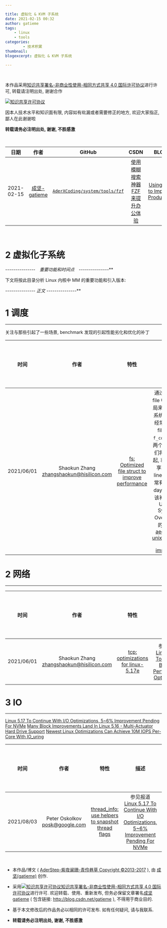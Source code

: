 ```yaml
---

title: 虚拟化 & KVM 子系统
date: 2021-02-15 00:32
author: gatieme
tags:
    - linux
    - tools
categories:
        - 技术积累
thumbnail:
blogexcerpt: 虚拟化 & KVM 子系统

---
```


<br>

本作品采用<a rel="license" href="http://creativecommons.org/licenses/by-nc-sa/4.0/">知识共享署名-非商业性使用-相同方式共享 4.0 国际许可协议</a>进行许可, 转载请注明出处, 谢谢合作

<a rel="license" href="http://creativecommons.org/licenses/by-nc-sa/4.0/"><img alt="知识共享许可协议" style="border-width:0" src="https://i.creativecommons.org/l/by-nc-sa/4.0/88x31.png" /></a>

因本人技术水平和知识面有限, 内容如有纰漏或者需要修正的地方, 欢迎大家指正, 鄙人在此谢谢啦

**转载请务必注明出处, 谢谢, 不胜感激**

<br>

| 日期 | 作者 | GitHub| CSDN | BLOG |
| ------- |:-------:|:-------:|:-------:|:-------:|
| 2021-02-15 | [成坚-gatieme](https://kernel.blog.csdn.net) | [`AderXCoding/system/tools/fzf`](https://github.com/gatieme/AderXCoding/tree/master/system/tools/fzf) | [使用模糊搜索神器 FZF 来提升办公体验](https://blog.csdn.net/gatieme/article/details/113828826) | [Using FZF to Improve Productivit](https://oskernellab.com/2021/02/15/2021/0215-0001-Using_FZF_to_Improve_Productivity)|


<br>

2   **虚拟化子系统**
=====================




**-*-*-*-*-*-*-*-*-*-*-*-*-*-*-*　重要功能和时间点　-*-*-*-*-*-*-*-*-*-*-*-*-*-*-***





下文将按此目录分析 Linux 内核中 MM 的重要功能和引入版本:




**-*-*-*-*-*-*-*-*-*-*-*-*-*-*-* 正文 -*-*-*-*-*-*-*-*-*-*-*-*-*-*-***



# 1 调度
-------

关注与那些引起了一些场景, benchmark 发现的引起性能劣化和优化的补丁


| 时间  | 作者 | 特性 | 描述 | 是否合入主线 | 链接 |
|:----:|:----:|:---:|:----:|:---------:|:----:|
| 2021/06/01 | Shaokun Zhang <zhangshaokun@hisilicon.com> | [fs: Optimized file struct to improve performance](https://patchwork.kernel.org/project/linux-fsdevel/patch%20/1622513557-46189-1-git-send-email-zhangshaokun@hisilicon.com) | 通过调整 struct file 中各字段的布局来提升性能. 在系统调用过程中, 经常使用 struct file 结构体中 `f_count`和 `f_mod` 两个[字段](https://patchwork.kernel.org/project/linux-fsdevel/patch/1592987548-8653-1-git-send-email-zhangshaokun@hisilicon.com), 如果我们将它们放在一起, 将能有效地共享同一 cache line, 这对性能非常有用. intel 0-day CI 工程发现该补丁可以提升 UnixBench System Call Overhead 子项的性能, 参见 [aec499039e: unixbench.score 19.2% improvement](https://lkml.org/lkml/2021/4/20/28). | v1 ☐ | [2021/04/09 Patchwork RESEND](https://patchwork.kernel.org/project/linux-fsdevel/patch/1617940057-52843-1-git-send-email-zhangshaokun@hisilicon.com)<br>*-*-*-*-*-*-*-* <br>[2021/06/01 Patchwork RESEND](https://patchwork.kernel.org/project/linux-fsdevel/patch%20/1622513557-46189-1-git-send-email-zhangshaokun@hisilicon.com) |


# 2 网络
-------


| 时间  | 作者 | 特性 | 描述 | 是否合入主线 | 链接 |
|:----:|:----:|:---:|:----:|:---------:|:----:|
| 2021/06/01 | Shaokun Zhang <zhangshaokun@hisilicon.com> | [tcp: optimizations for linux-5.17e](https://patchwork.kernel.org/project/netdevbpf/cover/20211115190249.3936899-1-eric.dumazet@gmail.com/) | 参见报道 [Linux 5.17 To Boast A Big TCP Performance Optimization](https://git.kernel.org/pub/scm/linux/kernel/git/netdev/net-next.git/commit/?id=f35f821935d8df76f9c92e2431a225bdff938169) | v1 ☐ | [2021/04/09 Patchwork RESEND](https://patchwork.kernel.org/project/linux-fsdevel/patch/1617940057-52843-1-git-send-email-zhangshaokun@hisilicon.com)<br>*-*-*-*-*-*-*-* <br>[2021/06/01 Patchwork RESEND](https://patchwork.kernel.org/project/linux-fsdevel/patch%20/1622513557-46189-1-git-send-email-zhangshaokun@hisilicon.com) |


# 3 IO
-------

[Linux 5.17 To Continue With I/O Optimizations, 5~6% Improvement Pending For NVMe](https://www.phoronix.com/scan.php?page=news_item&px=Linux-5.17-Will-Continue-IO)
[Many Block Improvements Land In Linux 5.16 - Multi-Actuator Hard Drive Support](https://www.phoronix.com/scan.php?page=news_item&px=Linux-5.16-Block-Changes)
[Newest Linux Optimizations Can Achieve 10M IOPS Per-Core With IO_uring](https://www.phoronix.com/scan.php?page=news_item&px=Linux-IO_uring-10M-IOPS)

| 时间  | 作者 | 特性 | 描述 | 是否合入主线 | 链接 |
|:----:|:----:|:---:|:----:|:---------:|:----:|
| 2021/08/03 | Peter Oskolkov <posk@google.com> | [thread_info: use helpers to snapshot thread flags](https://lwn.net/Articles/722293) | 参见报道 [Linux 5.17 To Continue With I/O Optimizations, 5~6% Improvement Pending For NVMe](https://www.phoronix.com/scan.php?page=news_item&px=Linux-5.17-Will-Continue-IO) | v1 ☐ | [PatchWork v4,00/10](https://lore.kernel.org/patchwork/cover/1471548) |


<br>

*   本作品/博文 ( [AderStep-紫夜阑珊-青伶巷草 Copyright ©2013-2017](http://blog.csdn.net/gatieme) ), 由 [成坚(gatieme)](http://blog.csdn.net/gatieme) 创作.

*   采用<a rel="license" href="http://creativecommons.org/licenses/by-nc-sa/4.0/"><img alt="知识共享许可协议" style="border-width:0" src="https://i.creativecommons.org/l/by-nc-sa/4.0/88x31.png" /></a><a rel="license" href="http://creativecommons.org/licenses/by-nc-sa/4.0/">知识共享署名-非商业性使用-相同方式共享 4.0 国际许可协议</a>进行许可. 欢迎转载、使用、重新发布, 但务必保留文章署名[成坚gatieme](http://blog.csdn.net/gatieme) ( 包含链接: http://blog.csdn.net/gatieme ), 不得用于商业目的.

*   基于本文修改后的作品务必以相同的许可发布. 如有任何疑问, 请与我联系.

*   **转载请务必注明出处, 谢谢, 不胜感激**
<br>
